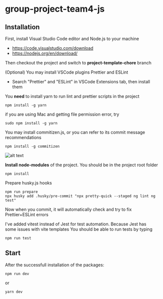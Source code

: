 # group-project-team4-js

## Installation

First, install Visual Studio Code editor and Node.js to your machine

- https://code.visualstudio.com/download
- https://nodejs.org/en/download/

Then checkout the project and switch to **project-template-chore** branch

(Optional) You may install VSCode plugins Prettier and ESLint

- Search "Prettier" and "ESLint" in VSCode Extensions tab, then install them

You **need** to install yarn to run lint and prettier scripts in the project

```
npm install -g yarn
```

if you are using Mac and getting file permission error, try

```
sudo npm install -g yarn
```

You may install commitizen.js, or you can refer to its commit message recommendations

```
npm install -g commitizen
```

![alt text](https://raw.githubusercontent.com/commitizen/cz-cli/master/meta/screenshots/add-commit.png)

**Install node-modules** of the project. You should be in the project root folder

```
npm install
```

Prepare husky.js hooks

```
npm run prepare
npx husky add .husky/pre-commit "npx pretty-quick --staged ng lint ng test"
```

Now when you commit, it will automatically check and try to fix Prettier+ESLint errors

I've added vitest instead of Jest for test automation. Because Jest has some issues with vite templates
You should be able to run tests by typing

```
npm run test
```

## Start

After the successfull installation of the packages:

```
npm run dev
```

or

```
yarn dev
```
